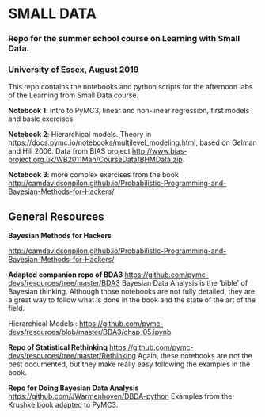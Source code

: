 # SMALL DATA

### Repo for the summer school course on Learning with Small Data.
### University of Essex, August 2019

This repo contains the notebooks and python scripts for the afternoon labs of the
Learning from Small Data course.

**Notebook 1**: Intro to PyMC3, linear and non-linear regression, first models
and basic exercises.

**Notebook 2**: Hierarchical models. Theory in https://docs.pymc.io/notebooks/multilevel_modeling.html, based on Gelman and Hill 2006. Data from BIAS project
http://www.bias-project.org.uk/WB2011Man/CourseData/BHMData.zip.

**Notebook 3**: more complex exercises from the book http://camdavidsonpilon.github.io/Probabilistic-Programming-and-Bayesian-Methods-for-Hackers/


## General Resources

**Bayesian Methods for Hackers**

http://camdavidsonpilon.github.io/Probabilistic-Programming-and-Bayesian-Methods-for-Hackers/

**Adapted companion repo of BDA3**
https://github.com/pymc-devs/resources/tree/master/BDA3
Bayesian Data Analysis is the 'bible' of Bayesian thinking. Although those notebooks are not fully detailed, they are a great way to follow what is done in the book and the state of the art of the field.

Hierarchical Models : https://github.com/pymc-devs/resources/blob/master/BDA3/chap_05.ipynb

**Repo of Statistical Rethinking**
https://github.com/pymc-devs/resources/tree/master/Rethinking
Again, these notebooks are not the best documented, but they make really easy following the examples in the book.

**Repo for Doing Bayesian Data Analysis**
https://github.com/JWarmenhoven/DBDA-python
Examples from the Krushke book adapted to PyMC3.
